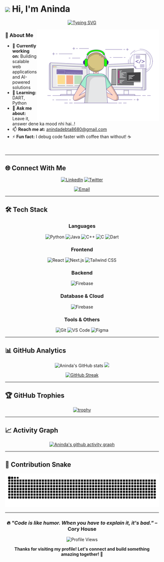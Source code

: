 # <img src="https://raw.githubusercontent.com/MartinHeinz/MartinHeinz/master/wave.gif" width="30px"> Hi, I'm **Aninda**

<div align="center">
  
  [![Typing SVG](https://readme-typing-svg.herokuapp.com?font=Fira+Code&pause=1000&color=00D9FF&center=true&vCenter=true&width=435&lines=Full+Stack+Developer;AI+%26+ML+Enthusiast;Open+Source+Contributor;Always+Learning+New+Things)](https://git.io/typing-svg)
  
</div>

<img align="right" alt="Coding" width="400" src="https://raw.githubusercontent.com/devSouvik/devSouvik/master/gif3.gif">

### 🚀 About Me

- 🔭 **Currently working on:** Building scalable web applications and AI-powered solutions
- 🌱 **Learning:** DART, Python
- 💬 **Ask me about:** Leave it, answer dene ka mood nhi hai..!
- 📫 **Reach me at:** [anindadebta8680@gmail.com](mailto:anindadebta8680@gmail.com)
- ⚡ **Fun fact:** I debug code faster with coffee than without! ☕

<br clear="right"/>

---

## 🌐 Connect With Me

<div align="center">
  
[![LinkedIn](https://img.shields.io/badge/LinkedIn-0077B5?style=for-the-badge&logo=linkedin&logoColor=white)](https://www.linkedin.com/in/aninda01/)
[![Twitter](https://img.shields.io/badge/Twitter-1DA1F2?style=for-the-badge&logo=twitter&logoColor=white)](https://twitter.com/aninda_handle)

[![Email](https://img.shields.io/badge/Email-D14836?style=for-the-badge&logo=gmail&logoColor=white)](mailto:anindadebta8680@gmail.com)

</div>

---

## 🛠️ Tech Stack

<div align="center">

### Languages
![Python](https://img.shields.io/badge/Python-3776AB?style=for-the-badge&logo=python&logoColor=white)
![Java](https://img.shields.io/badge/Java-ED8B00?style=for-the-badge&logo=java&logoColor=white)
![C++](https://img.shields.io/badge/C%2B%2B-00599C?style=for-the-badge&logo=c%2B%2B&logoColor=white)
![C](https://img.shields.io/badge/C-00599C?style=for-the-badge&logo=c&logoColor=white)
![Dart](https://img.shields.io/badge/Dart-0175C2?style=for-the-badge&logo=dart&logoColor=white)

### Frontend
![React](https://img.shields.io/badge/React-20232A?style=for-the-badge&logo=react&logoColor=61DAFB)
![Next.js](https://img.shields.io/badge/Next.js-000000?style=for-the-badge&logo=nextdotjs&logoColor=white)
![Tailwind CSS](https://img.shields.io/badge/Tailwind_CSS-38B2AC?style=for-the-badge&logo=tailwind-css&logoColor=white)

### Backend
![Firebase](https://img.shields.io/badge/Firebase-039BE5?style=for-the-badge&logo=Firebase&logoColor=white)

### Database & Cloud
![Firebase](https://img.shields.io/badge/Firebase-039BE5?style=for-the-badge&logo=Firebase&logoColor=white)

### Tools & Others
![Git](https://img.shields.io/badge/Git-F05032?style=for-the-badge&logo=git&logoColor=white)
![VS Code](https://img.shields.io/badge/VS_Code-007ACC?style=for-the-badge&logo=visual-studio-code&logoColor=white)
![Figma](https://img.shields.io/badge/Figma-F24E1E?style=for-the-badge&logo=figma&logoColor=white)

</div>

---

## 📊 GitHub Analytics

<div align="center">
  
<img height="180em" src="https://github-readme-stats.vercel.app/api?username=aninda8680&show_icons=true&count_private=true&hide_border=true&title_color=00D9FF&icon_color=00D9FF&text_color=c9d1d9&bg_color=0d1117" alt="Aninda's GitHub stats" />

<img height="180em" src="https://github-readme-stats.vercel.app/api/top-langs/?username=aninda8680&layout=compact&hide_border=true&title_color=00D9FF&text_color=c9d1d9&bg_color=0d1117" />

</div>

<div align="center">
  
[![GitHub Streak](https://streak-stats.demolab.com/?user=aninda8680&theme=dark&hide_border=true&stroke=00D9FF&ring=00D9FF&fire=00D9FF&currStreakLabel=00D9FF)](https://git.io/streak-stats)

</div>

---

## 🏆 GitHub Trophies

<div align="center">
  
[![trophy](https://github-profile-trophy.vercel.app/?username=aninda8680&theme=radical&no-frame=true&no-bg=false&margin-w=4)](https://github.com/ryo-ma/github-profile-trophy)

</div>

---

## 📈 Activity Graph

<div align="center">
  
[![Aninda's github activity graph](https://github-readme-activity-graph.vercel.app/graph?username=aninda8680&bg_color=0d1117&color=00d9ff&line=00d9ff&point=ffffff&area=true&hide_border=true)](https://github.com/ashutosh00710/github-readme-activity-graph)

</div>

---

## 🐍 Contribution Snake

<div align="center">
  
<picture>
  <source media="(prefers-color-scheme: dark)" srcset="https://github.com/aninda8680/aninda8680/blob/output/github-contribution-grid-snake-dark.svg" />
  <source media="(prefers-color-scheme: light)" srcset="https://github.com/aninda8680/aninda8680/blob/output/github-contribution-grid-snake.svg" />
  <img alt="github contribution snake" src="https://github.com/aninda8680/aninda8680/blob/output/github-contribution-grid-snake.svg" />
</picture>

</div>


---

<div align="center">
  
### 🔥 *"Code is like humor. When you have to explain it, it's bad."* – Cory House

![Profile Views](https://komarev.com/ghpvc/?username=aninda8680&color=blueviolet&style=flat-square&label=Profile+Views)

**Thanks for visiting my profile! Let's connect and build something amazing together! 🚀**

</div>
